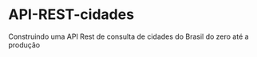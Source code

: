 # API-REST-cidades
Construindo uma API Rest de consulta de cidades do Brasil do zero até a produção
